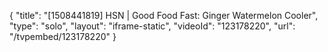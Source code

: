 {
    "title": "[1508441819] HSN | Good Food Fast: Ginger Watermelon Cooler",
    "type": "solo",
    "layout": "iframe-static",
    "videoId": "123178220",
    "url": "\/tvpembed\/123178220"
}